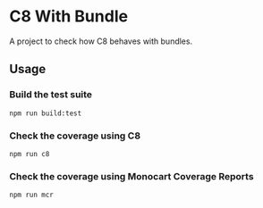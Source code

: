 # C8 With Bundle

A project to check how C8 behaves with bundles.

## Usage

### Build the test suite

```shell
npm run build:test
```

### Check the coverage using C8

```shell
npm run c8
```

### Check the coverage using Monocart Coverage Reports

```shell
npm run mcr
```
